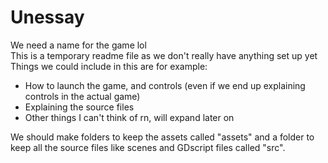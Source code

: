 # Unessay
We need a name for the game lol<br>
This is a temporary readme file as we don't really have anything set up yet<br>
Things we could include in this are for example:
- How to launch the game, and controls (even if we end up explaining controls in the actual game)
- Explaining the source files
- Other things I can't think of rn, will expand later on

We should make folders to keep the assets called "assets" and a folder to keep all the source files like scenes and GDscript files called "src".
